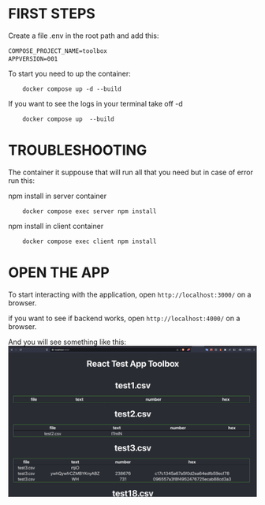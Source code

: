 # FIRST STEPS

Create a file .env in the root path and add this:
```
COMPOSE_PROJECT_NAME=toolbox
APPVERSION=001
```


To start you need to up the container: 

```
    docker compose up -d --build
```

If you want to see the logs in your terminal take off -d 

```
    docker compose up  --build
```

# TROUBLESHOOTING 

The container it suppouse that will run all that you need but in case of error run this: 

npm install in server container 
```
    docker compose exec server npm install
```

npm install in client container 
```
    docker compose exec client npm install
```

# OPEN THE APP

To start interacting with the application, open `http://localhost:3000/` on a browser.

if you want to see if backend works, open `http://localhost:4000/` on a browser.

And you will see something like this: 
![](preview.png)
